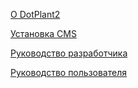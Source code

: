 [О DotPlant2](about.md)

[Установка CMS](install.md)

[Руководство разработчика](dev/index.md)

[Руководство пользователя](user/index.md)
